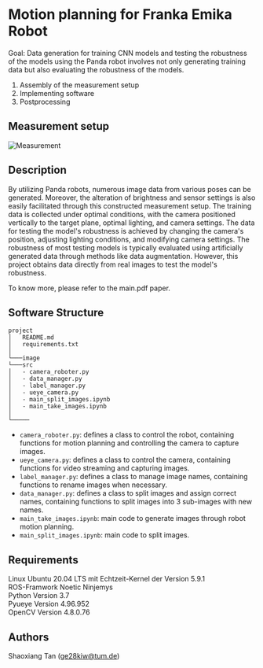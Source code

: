 # Motion planning for Franka Emika Robot 

Goal: Data generation for training CNN models and testing the robustness of the models using the Panda robot involves not only generating training data but also evaluating the robustness of the models.

1. Assembly of the measurement setup
2. Implementing software
3. Postprocessing

## Measurement setup

![Measurement](https://github.com/Shaoxiang2021/PandaRobot-motion-planning/assets/88537773/f50d6534-fd88-4a73-b78c-f59e2c959470)

## Description

By utilizing Panda robots, numerous image data from various poses can be generated. Moreover, the alteration of brightness and sensor settings is also easily facilitated through this constructed measurement setup. The training data is collected under optimal conditions, with the camera positioned vertically to the target plane, optimal lighting, and camera settings. The data for testing the model's robustness is achieved by changing the camera's position, adjusting lighting conditions, and modifying camera settings. The robustness of most testing models is typically evaluated using artificially generated data through methods like data augmentation. However, this project obtains data directly from real images to test the model's robustness.

To know more, please refer to the main.pdf paper.

## Software Structure

```
project
│   README.md
│   requirements.txt
│
└───image
└───src
│   - camera_roboter.py  
│   - data_manager.py  
│   - label_manager.py 
│   - ueye_camera.py 
│   - main_split_images.ipynb
│   - main_take_images.ipynb 
│   
└─────
```

- `camera_roboter.py`: defines a class to control the robot, containing functions for motion planning and controlling the camera to capture images. <br /> 
- `ueye_camera.py`: defines a class to control the camera, containing functions for video streaming and capturing images. <br /> 
- `label_manager.py`: defines a class to manage image names, containing functions to rename images when necessary. <br /> 
- `data_manager.py`: defines a class to split images and assign correct names, containing functions to split images into 3 sub-images with new names. <br /> 
- `main_take_images.ipynb`: main code to generate images through robot motion planning. <br /> 
- `main_split_images.ipynb`: main code to split images.

## Requirements

Linux Ubuntu 20.04 LTS mit Echtzeit-Kernel der Version 5.9.1  
ROS-Framwork Noetic Ninjemys  
Python Version 3.7  
Pyueye Version 4.96.952  
OpenCV Version 4.8.0.76  




## Authors
Shaoxiang Tan (ge28kiw@tum.de)
